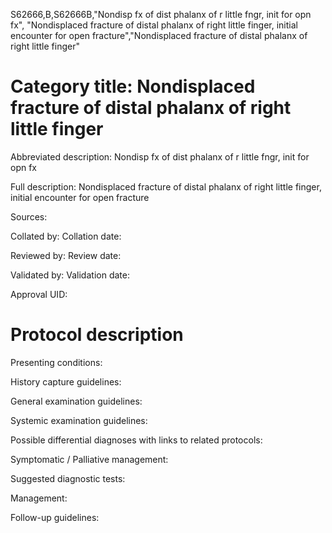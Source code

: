 S62666,B,S62666B,"Nondisp fx of dist phalanx of r little fngr, init for opn fx", "Nondisplaced fracture of distal phalanx of right little finger, initial encounter for open fracture","Nondisplaced fracture of distal phalanx of right little finger"
# Category title: Nondisplaced fracture of distal phalanx of right little finger

Abbreviated description: Nondisp fx of dist phalanx of r little fngr, init for opn fx

Full description: Nondisplaced fracture of distal phalanx of right little finger, initial encounter for open fracture

Sources:

Collated by:
Collation date:

Reviewed by:
Review date:

Validated by:
Validation date:

Approval UID:

# Protocol description

Presenting conditions:

History capture guidelines:

General examination guidelines:

Systemic examination guidelines:

Possible differential diagnoses with links to related protocols:

Symptomatic / Palliative management:

Suggested diagnostic tests:

Management:

Follow-up guidelines:
